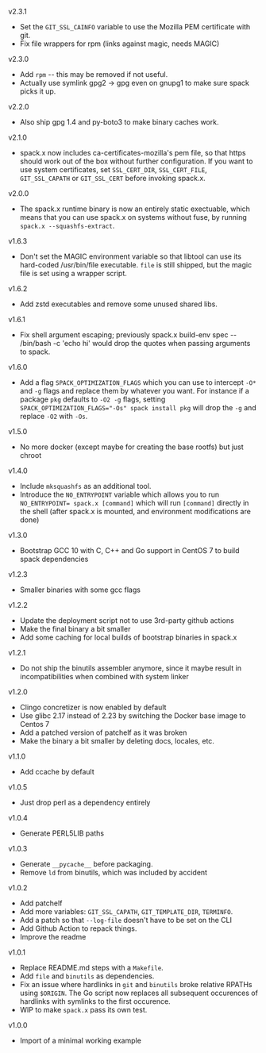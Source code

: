 v2.3.1
- Set the `GIT_SSL_CAINFO` variable to use the Mozilla PEM certificate with git.
- Fix file wrappers for rpm (links against magic, needs MAGIC)

v2.3.0
- Add `rpm` -- this may be removed if not useful.
- Actually use symlink gpg2 -> gpg even on gnupg1 to make sure spack picks it
  up.

v2.2.0
- Also ship gpg 1.4 and py-boto3 to make binary caches work.

v2.1.0
- spack.x now includes ca-certificates-mozilla's pem file, so that https should
  work out of the box without further configuration. If you want to use system
  certificates, set `SSL_CERT_DIR`, `SSL_CERT_FILE`, `GIT_SSL_CAPATH` or
  `GIT_SSL_CERT` before invoking spack.x.

v2.0.0
- The spack.x runtime binary is now an entirely static exectuable, which means
  that you can use spack.x on systems without fuse, by running
  `spack.x --squashfs-extract`.

v1.6.3
- Don't set the MAGIC environment variable so that libtool can use its
  hard-coded /usr/bin/file executable. `file` is still shipped, but the magic
  file is set using a wrapper script.

v1.6.2
- Add zstd executables and remove some unused shared libs.

v1.6.1
- Fix shell argument escaping; previously spack.x build-env spec -- /bin/bash -c 'echo hi' would drop the quotes when passing arguments to spack.

v1.6.0
- Add a flag `SPACK_OPTIMIZATION_FLAGS` which you can use to intercept `-O*` and `-g` flags and replace them by whatever you want.
  For instance if a package `pkg` defaults to `-O2 -g` flags, setting `SPACK_OPTIMIZATION_FLAGS="-Os" spack install pkg` will drop the `-g` and replace `-O2` with `-Os`.

v1.5.0
- No more docker (except maybe for creating the base rootfs) but just chroot

v1.4.0
- Include `mksquashfs` as an additional tool.
- Introduce the `NO_ENTRYPOINT` variable which allows you to run `NO_ENTRYPOINT= spack.x [command]` which will run `[command]` directly in the shell (after spack.x is mounted, and environment modifications are done)

v1.3.0
- Bootstrap GCC 10 with C, C++ and Go support in CentOS 7 to build spack dependencies

v1.2.3
- Smaller binaries with some gcc flags

v1.2.2
- Update the deployment script not to use 3rd-party github actions
- Make the final binary a bit smaller
- Add some caching for local builds of bootstrap binaries in spack.x

v1.2.1
- Do not ship the binutils assembler anymore, since it maybe result in incompatibilities when combined with system linker

v1.2.0
- Clingo concretizer is now enabled by default
- Use glibc 2.17 instead of 2.23 by switching the Docker base image to Centos 7
- Add a patched version of patchelf as it was broken
- Make the binary a bit smaller by deleting docs, locales, etc.

v1.1.0
- Add ccache by default

v1.0.5
- Just drop perl as a dependency entirely

v1.0.4
- Generate PERL5LIB paths

v1.0.3
- Generate `__pycache__` before packaging.
- Remove `ld` from binutils, which was included by accident

v1.0.2
- Add patchelf
- Add more variables: `GIT_SSL_CAPATH`, `GIT_TEMPLATE_DIR`, `TERMINFO`.
- Add a patch so that `--log-file` doesn't have to be set on the CLI
- Add Github Action to repack things.
- Improve the readme

v1.0.1
- Replace README.md steps with a `Makefile`.
- Add `file` and `binutils` as dependencies.
- Fix an issue where hardlinks in `git` and `binutils` broke relative RPATHs
  using `$ORIGIN`. The Go script now replaces all subsequent occurences of
  hardlinks with symlinks to the first occurence.
- WIP to make `spack.x` pass its own test.

v1.0.0
- Import of a minimal working example
